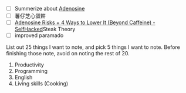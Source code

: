 - [ ] Summerize about [Adenosine](01.Productivity/Physiologic/Neurochemicals/Adenosine.md)
- [ ] 薯仔芝心蛋餅
- [ ] [Adenosine Risks + 4 Ways to Lower It (Beyond Caffeine) - SelfHacked](01.Productivity/Physiologic/Sleep/Adenosine%20Risks%20+%204%20Ways%20to%20Lower%20It%20(Beyond%20Caffeine)%20-%20SelfHacked.md)Steak Theory
- [ ] improved paramado 

List out 25 things I want to note, and pick 5 things I want to note. Before finishing those note,  avoid on noting the rest of 20.
1. Productivity
2. Programming
3. English
4. Living skills (Cooking)

